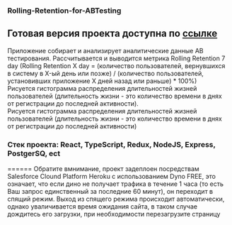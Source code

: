 ### Rolling-Retention-for-ABTesting
## Готовая версия проекта доступна по <a href="https://task-for-abtest.herokuapp.com/">ссылке</a> <br/>
Приложение собирает и анализирует аналитические данные AB тестирования. Рассчитывается и выводится метрика Rolling Retention 7 day
(Rolling Retention X day = (количество пользователей, вернувшихся в систему в X-ый день или позже) / (количество пользователей, установивших приложение X дней назад или раньше) * 100%) <br/>
Рисуется гистограмма распределения длительностей жизней пользователей (длительность жизни - это количество времени в днях от регистрации до последней активности).
<br/>
Рисуется гистограмма распределения длительностей жизней пользователей (длительность жизни - это количество времени в днях от регистрации до последней активности)<br/>
 ### Стек проекта: React, TypeScript, Redux, NodeJS, Express, PostgerSQ, ect<br/> 
======
Обратите вмнимание, проект задеплоен посредствам Salesforce Clound Platform Heroku с использованием Dyno FREE, это означает, что если дино не получает трафика в течение 1 часа (то есть Ваш запрос единственный за последние 60 минут), он переходит в спящий режим. 
Выход из спящего режима происходит автоматически, однако уваличивается время ожидания сайта, в таком случае дождитесь его загрузки, при необходимости перезагрузите страницу
